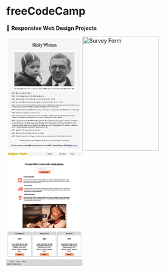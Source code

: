 # freeCodeCamp

🎨 <b>Responsive Web Design Projects</b>

<img src="https://raw.githubusercontent.com/NoobBaez/freeCodeCamp/master/responsiveWebDesign/tributePage/src/_Users_haniel_learn_freecodecamp_responsiveWebDesign_tributePage_src_index.html.png" width="200" height="300" title="Tribute Page"><img src="https://github.com/NoobBaez/freeCodeCamp/blob/master/responsiveWebDesign/surveyForm/src/_Users_haniel_learn_freecodecamp_responsiveWebDesign_surveyForm_src_index.html%20(1).png" width="200" height="300" title="Survey Form"><img src="https://raw.githubusercontent.com/NoobBaez/freeCodeCamp/master/responsiveWebDesign/productLandingPage/127.0.0.1_5500_src_index.html.png" width="200" height="300" title="Landing Page">
